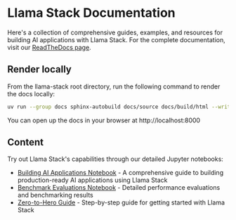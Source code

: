 # Llama Stack Documentation

Here's a collection of comprehensive guides, examples, and resources for building AI applications with Llama Stack. For the complete documentation, visit our [ReadTheDocs page](https://llama-stack.readthedocs.io/en/latest/index.html).

## Render locally

From the llama-stack root directory, run the following command to render the docs locally:
```bash
uv run --group docs sphinx-autobuild docs/source docs/build/html --write-all
```
You can open up the docs in your browser at http://localhost:8000

## Content

Try out Llama Stack's capabilities through our detailed Jupyter notebooks:

* [Building AI Applications Notebook](./getting_started.ipynb) - A comprehensive guide to building production-ready AI applications using Llama Stack
* [Benchmark Evaluations Notebook](./notebooks/Llama_Stack_Benchmark_Evals.ipynb) - Detailed performance evaluations and benchmarking results
* [Zero-to-Hero Guide](./zero_to_hero_guide) - Step-by-step guide for getting started with Llama Stack
